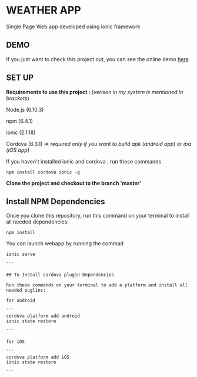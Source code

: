 # WEATHER APP
Single Page Web app developed using ionic framework 

## DEMO

If you just want to check this project out, you can see the online demo [here](https://weather-app-3b60b.firebaseapp.com/)

## SET UP ##

**Requirements to use this project :**
(*verison in my system is mentioned in brackets*)

Node.js (6.10.3)

npm (6.4.1)

ionic (2.1.18)

Cordova (6.3.1) => *required only if you want to build apk (android app) or ipa (iOS app)*

If you haven't installed ionic and cordova , run these commands

```
npm install cordova ionic -g

```

**Clone the project and checkout to the branch 'master'**

## Install NPM Dependencies

Once you clone this repository, run this command on your terminal to install all needed dependencies:

```
npm install

```

You can launch webapp by running the commad 

````
ionic serve

```

## To Install cordova plugin Dependencies

Run these commands on your terminal to add a platform and install all needed puglins:

for android

```
cordova platform add android
ionic state restore

```

for iOS

```
cordova platform add iOS
ionic state restore

```



